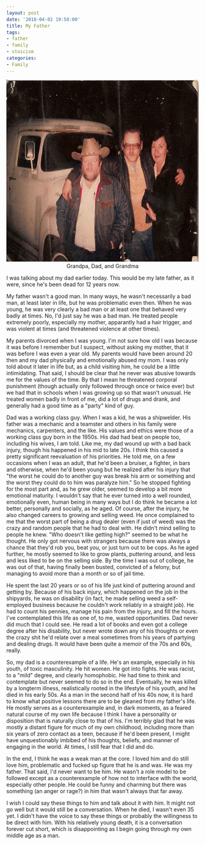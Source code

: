 ```yaml
--- 
layout: post
date: '2018-04-02 19:50:00'
title: My Father
tags: 
- father
- family
- stoicism
categories:
- Family
---
```

<p style="text-align:center"><img src="/images/lou-family.jpg" width="640" height="476"><br>Grandpa, Dad, and Grandma</p>
I was talking about my dad earlier today. This would be my late father, as it were, since he's been dead for 12 years now. 

My father wasn't a good man. In many ways, he wasn't necessarily a bad man, at least later in life, but he was problematic even then. When he was young, he was very clearly a bad man or at least one that behaved very badly at times. No, I'd just say he was a bad man. He treated people extremely poorly, especially my mother, apparantly had a hair trigger, and was violent at times (and threatened violence at other times). 

My parents divorced when I was young. I'm not sure how old I was because it was before I remember but I suspect, without asking my mother, that it was before I was even a year old. My parents would have been around 20 then and my dad physically and emotionally abused my mom. I was only told about it later in life but, as a child visiting him, he could be a little intimidating. That said, I should be clear that he never was abusive towards me for the values of the time. By that I mean he threatened corporal punishment (though actually only followed through once or twice ever) but we had that in schools when I was growing up so that wasn't unusual. He treated women badly in front of me, did a lot of drugs and drank, and generally had a good time as a "party" kind of guy. 

Dad was a working class guy. When I was a kid, he was a shipwelder. His father was a mechanic and a teamster and others in his family were mechanics, carpenters, and the like. His values and ethics were those of a working class guy born in the 1950s. His dad had beat on people too, including his wives, I am told. Like me, my dad wound up with a bad back injury, though his happened in his mid to late 20s. I think this caused a pretty significant reevaluation of his priorities. He told me, on a few occasions when I was an adult, that he'd been a bruiser, a fighter, in bars and otherwise, when he'd been young but he realized after his injury that "the worst he could do to another guy was break his arm or something and the worst they could do to him was paralyze him." So he stopped fighting for the most part and, as he grew older, seemed to develop a bit more emotional maturity. I wouldn't say that he ever turned into a well rounded, emotionally even, human being in many ways but I do think he became a lot better, personally and socially, as he aged. Of course, after the injury, he also changed careers to growing and selling weed. He once complained to me that the worst part of being a drug dealer (even if just of weed) was the crazy and random people that he had to deal with. He didn't mind selling to people he knew. "Who doesn't like getting high?" seemed to be what he thought. He only got nervous with strangers because there was always a chance that they'd rob you, beat you, or just turn out to be cops. As he aged further, he mostly seemed to like to grow plants, puttering around, and less and less liked to be on the selling side. By the time I was out of college, he was out of that, having finally been busted, convicted of a felony, but managing to avoid more than a month or so of jail time.

He spent the last 20 years or so of his life just kind of puttering around and getting by. Because of his back injury, which happened on the job in the shipyards, he was on disability (in fact, he made selling weed a self-employed business because he couldn't work reliably in a straight job). He had to count his pennies, manage his pain from the injury, and fill the hours. I've contemplated this life as one of, to me, wasted opportunities. Dad never did much that I could see. He read a lot of books and even got a college degree after his disability, but never wrote down any of his thoughts or even the crazy shit he'd relate over a meal sometimes from his years of partying and dealing drugs. It would have been quite a memoir of the 70s and 80s, really. 

So, my dad is a counterexample of a life. He's an example, especially in his youth, of toxic masculinity. He hit women. He got into fights. He was racist, to a "mild" degree, and clearly homophobic. He had time to think and contemplate but never seemed to do so in the end. Eventually, he was killed by a longterm illness, realistically rooted in the lifestyle of his youth, and he died in his early 50s. As a man in the second half of his 40s now, it is hard to know what positive lessons there are to be gleaned from my father's life. He mostly serves as a counterexample and, in dark moments, as a feared natural course of my own life because I think I have a personality or disposition that is naturally close to that of his. I'm terribly glad that he was mostly a distant figure for much of my own childhood, including more than six years of zero contact as a teen, because if he'd been present, I might have unquestionably imbibed of his thoughts, beliefs, and manner of engaging in the world. At times, I still fear that I did and do. 

In the end, I think he was a weak man at the core. I loved him and do still love him, problematic and fucked up figure that he is and was. He was my father. That said, I'd never want to be him. He wasn't a role model to be followed except as a counterexample of how not to interface with the world, especially other people. He could be funny and charming but there was something (an anger or rage?) in him that wasn't always that far away.

I wish I could say these things to him and talk about it with him. It might not go well but it would still be a conversation. When he died, I wasn't even 35 yet. I didn't have the voice to say these things or probably the willingness to be direct with him. With his relatively young death, it is a conversation forever cut short, which is disappointing as I begin going through my own middle age as a man.